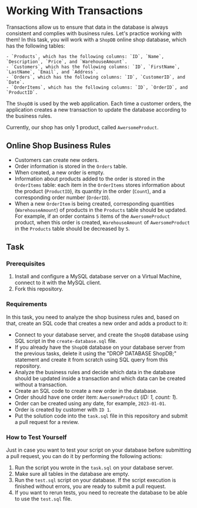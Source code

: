 # Working With Transactions


Transactions allow us to ensure that data in the database is always consistent and complies with business rules. Let's practice working with them! In this task, you will work with a `ShopDB` online shop database, which has the following tables:


    - `Products`, which has the following columns: `ID`, `Name`, `Description`, `Price`, and `WarehouseAmount`. 
    - `Customers`, which has the following columns: `ID`, `FirstName`, `LastName`, `Email`, and `Address`. 
    - `Orders`, which has the following columns: `ID`, `CustomerID`, and `Date`.
    - `OrderItems`, which has the following columns: `ID`, `OrderID`, and `ProductID`.


The `ShopDB` is used by the web application. Each time a customer orders, the application creates a new transaction to update the database according to the business rules.  


Currently, our shop has only 1 product, called `AwersomeProduct`.


## Online Shop Business Rules


- Customers can create new orders. 
- Order information is stored in the `Orders` table. 
- When created, a new order is empty.
- Information about products added to the order is stored in the `OrderItems` table: each item in the `OrderItems` stores information about the product (`ProductID`), its quantity in the order (`Count`), and a corresponding order number (`OrderID`).
- When a new `OrderItem` is being created, corresponding quantities (`WarehouseAmount`) of products in the `Products` table should be updated. For example, if an order contains `5` items of the `AwersomeProduct` product, when this order is created, `WarehouseAmount` of `AwersomeProduct` in the `Products` table should be decreased by `5`. 


## Task


### Prerequisites


1. Install and configure a MySQL database server on a Virtual Machine, connect to it with the MySQL client.
2. Fork this repository.


### Requirements


In this task, you need to analyze the shop business rules and, based on that, create an SQL code that creates a new order and adds a product to it:
  
- Connect to your database server, and create the `ShopDB` database using SQL script in the `create-database.sql` file.
- If you already have the `ShopDB` database on your database server from the previous tasks, delete it using the "DROP DATABASE ShopDB;"  statement and create it from scratch using SQL query from this repository.  
- Analyze the business rules and decide which data in the database should be updated inside a transaction and which data can be created without a transaction.
- Create an SQL code to create a new order in the database. 
- Order should have one order item: `AwersomeProduct` (*ID: 1, count: 1*).
- Order can be created using any date, for example, `2023-01-01`.
- Order is created by customer with `ID 1`.
- Put the solution code into the `task.sql` file in this repository and submit a pull request for a review.


### How to Test Yourself


Just in case you want to test your script on your database before submitting a pull request, you can do it by performing the following actions: 


1. Run the script you wrote in the `task.sql` on your database server.
2. Make sure all tables in the database are empty.
3. Run the `test.sql` script on your database. If the script execution is finished without errors, you are ready to submit a pull request. 
4. If you want to rerun tests, you need to recreate the database to be able to use the `test.sql` file.
